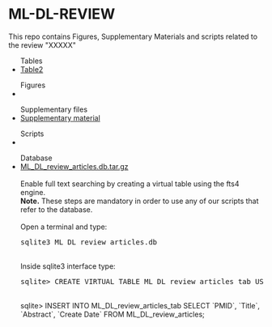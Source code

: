 # ML-DL-REVIEW
This repo contains Figures, Supplementary Materials and scripts related to the review "XXXXX"

<ul>Tables
  <li><a href="https://github.com/claudiologiudice/ML-DL-REVIEW/blob/main/Table2.md">Table2</a></li>
</ul>

<ul>Figures
<li></li>
</ul>

<ul>Supplementary files
  <li><a href="https://github.com/claudiologiudice/ML-DL-REVIEW/blob/main/supplementary_material.pdf">Supplementary material</a></li>
</ul>

<ul>Scripts
<li></li>
</ul>

<ul>Database
  <li><a href="https://github.com/claudiologiudice/ML-DL-REVIEW/blob/main/ML_DL_review_articles.db.tar.gz">ML_DL_review_articles.db.tar.gz</a></li>
  <br>Enable full text searching by creating a virtual table using the fts4 engine. 
  <br><b>Note.</b> These steps are mandatory in order to use any of our scripts that refer to the database.
  <br><br>Open a terminal and type:
  <br><pre>sqlite3 ML_DL_review_articles.db</pre>
  <br>Inside sqlite3 interface type:
  <br><pre>sqlite> CREATE VIRTUAL TABLE ML_DL_review_articles_tab USING fts4(PMID, Title, Abstract, Date);</pre>
  <br>sqlite> INSERT INTO ML_DL_review_articles_tab SELECT `PMID`, `Title`, `Abstract`, `Create Date` FROM ML_DL_review_articles;
</ul>
